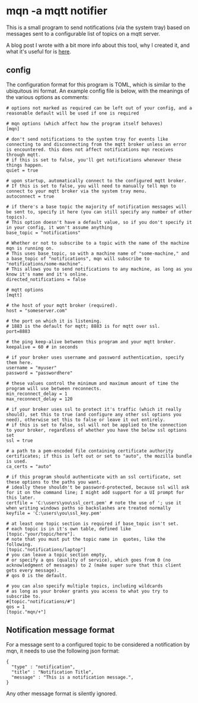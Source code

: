 # mqn -a mqtt notifier

This is a small program to send notifications (via the system tray) based on messages sent to a configurable list of topics on a mqtt server.

A blog post I wrote with a bit more info about this tool, why I created it, and what it's useful for is [here](https://oliver2213.me/posts/desktop-notifications-with-mqtt-and-my-mqn-tool/).

## config
The configuration format for this program is TOML, which is similar to the ubiquitous ini format. An example config file is below, with the meanings of the various options as comments:

```
# options not marked as required can be left out of your config, and a reasonable default will be used if one is required

# mqn options (which affect how the program itself behaves)
[mqn]

# don't send notifications to the system tray for events like connecting to and disconnecting from the mqtt broker unless an error is encountered. this does not affect notifications mqn receives through mqtt.
# if this is set to false, you'll get notifications whenever these things happen.
quiet = true

# upon startup, automatically connect to the configured mqtt broker.
# If this is set to false, you will need to manually tell mqn to connect to your mqtt broker via the system tray menu.
autoconnect = true

# if there's a base topic the majority of notification messages will be sent to, specify it here (you can still specify any number of other topics).
# This option doesn't have a default value, so if you don't specify it in your config, it won't assume anything
base_topic = "notifications"

# Whether or not to subscribe to a topic with the name of the machine mqn is running on.
# This uses base_topic, so with a machine name of "some-machine," and a base_topic of "notifications", mqn will subscribe to "notifications/some-machine".
# This allows you to send notifications to any machine, as long as you know it's name and it's online.
directed_notifications = false

# mqtt options
[mqtt]

# the host of your mqtt broker (required).
host = "someserver.com"

# the port on which it is listening.
# 1883 is the default for mqtt; 8883 is for mqtt over ssl.
port=8883

# the ping keep-alive between this program and your mqtt broker.
keepalive = 60 # in seconds

# if your broker uses username and password authentication, specify them here.
username = "myuser"
password = "passwordhere"

# these values control the minimum and maximum amount of time the program will use between reconnects.
min_reconnect_delay = 1
max_reconnect_delay = 120

# if your broker uses ssl to protect it's traffic (which it really should), set this to true (and configure any other ssl options you need), otherwise set this to false or leave it out entirely.
# if this is set to false, ssl will not be applied to the connection to your broker, regardless of whether you have the below ssl options set
ssl = true

# a path to a pem-encoded file containing certificate authority certificates; if this is left out or set to "auto", the mozilla bundle is used.
ca_certs = "auto"

# if this program should authenticate with an ssl certificate, set these options to the paths you want.
# ideally these shouldn't be password-protected, because ssl will ask for it on the command line; I might add support for a UI prompt for this later.
certfile = 'C:\users\you\ssl_cert.pem' # note the use of '; use it when writing windows paths so backslashes are treated normally
keyfile = 'C:\users\you\ssl_key.pem'

# at least one topic section is required if base_topic isn't set.
# each topic is in it's own table, defined like [topic."your/topic/here"].
# note that you must put the topic name in  quotes, like the following.
[topic."notifications/laptop"]
# you can leave a topic section empty,
# or specify a qos (quality of service), which goes from 0 (no acknowledgment of messages) to 2 (make super sure that this client gets every message).
# qos 0 is the default.

# you can also specify multiple topics, including wildcards
# as long as your broker grants you access to what you try to subscribe to.
#[topic."notifications/#"]
qos = 1
[topic."mqn/+"]

```

## Notification message format
For a message sent to a configured topic to be considered a notification by mqn, it needs to use the following json format:

```
{
  "type" : "notification",
  "title" : "Notification Title",
  "message" : "This is a notification message.",
}
```

Any other message format is silently ignored.
